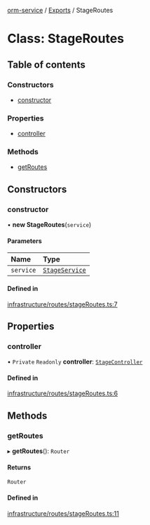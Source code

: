 [orm-service](../README.md) / [Exports](../modules.md) / StageRoutes

# Class: StageRoutes

## Table of contents

### Constructors

- [constructor](StageRoutes.md#constructor)

### Properties

- [controller](StageRoutes.md#controller)

### Methods

- [getRoutes](StageRoutes.md#getroutes)

## Constructors

### constructor

• **new StageRoutes**(`service`)

#### Parameters

| Name | Type |
| :------ | :------ |
| `service` | [`StageService`](StageService.md) |

#### Defined in

[infrastructure/routes/stageRoutes.ts:7](https://github.com/FlavioLionelRita/lambdaorm-svc/blob/630835e/src/lib/infrastructure/routes/stageRoutes.ts#L7)

## Properties

### controller

• `Private` `Readonly` **controller**: [`StageController`](StageController.md)

#### Defined in

[infrastructure/routes/stageRoutes.ts:6](https://github.com/FlavioLionelRita/lambdaorm-svc/blob/630835e/src/lib/infrastructure/routes/stageRoutes.ts#L6)

## Methods

### getRoutes

▸ **getRoutes**(): `Router`

#### Returns

`Router`

#### Defined in

[infrastructure/routes/stageRoutes.ts:11](https://github.com/FlavioLionelRita/lambdaorm-svc/blob/630835e/src/lib/infrastructure/routes/stageRoutes.ts#L11)
